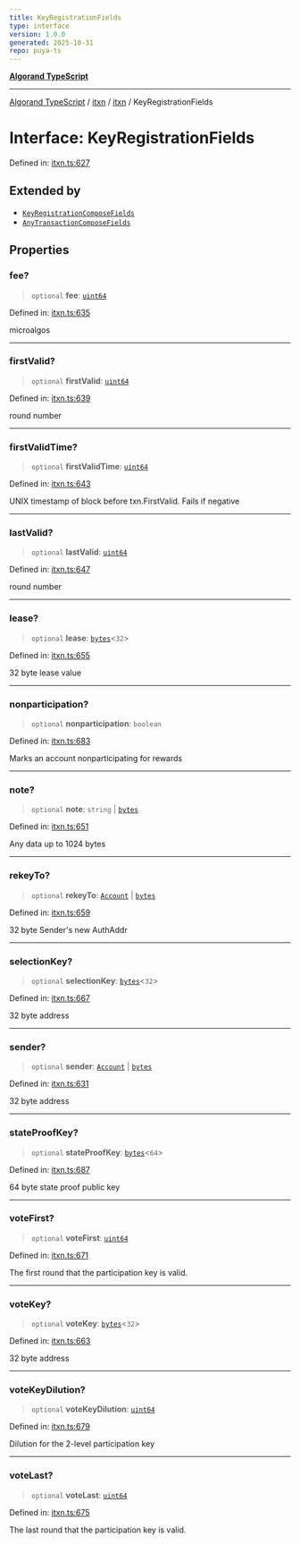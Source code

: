 ```yaml
---
title: KeyRegistrationFields
type: interface
version: 1.0.0
generated: 2025-10-31
repo: puya-ts
---
```

[**Algorand TypeScript**](../../../../README.md)

***

[Algorand TypeScript](../../../../modules.md) / [itxn](../../../README.md) / [itxn](../README.md) / KeyRegistrationFields

# Interface: KeyRegistrationFields

Defined in: [itxn.ts:627](https://github.com/algorandfoundation/puya-ts/blob/main/packages/algo-ts/src/itxn.ts#L627)

## Extended by

- [`KeyRegistrationComposeFields`](../../../../index/interfaces/KeyRegistrationComposeFields.md)
- [`AnyTransactionComposeFields`](../../../../index/interfaces/AnyTransactionComposeFields.md)

## Properties

### fee?

> `optional` **fee**: [`uint64`](../../../../index/type-aliases/uint64.md)

Defined in: [itxn.ts:635](https://github.com/algorandfoundation/puya-ts/blob/main/packages/algo-ts/src/itxn.ts#L635)

microalgos

***

### firstValid?

> `optional` **firstValid**: [`uint64`](../../../../index/type-aliases/uint64.md)

Defined in: [itxn.ts:639](https://github.com/algorandfoundation/puya-ts/blob/main/packages/algo-ts/src/itxn.ts#L639)

round number

***

### firstValidTime?

> `optional` **firstValidTime**: [`uint64`](../../../../index/type-aliases/uint64.md)

Defined in: [itxn.ts:643](https://github.com/algorandfoundation/puya-ts/blob/main/packages/algo-ts/src/itxn.ts#L643)

UNIX timestamp of block before txn.FirstValid. Fails if negative

***

### lastValid?

> `optional` **lastValid**: [`uint64`](../../../../index/type-aliases/uint64.md)

Defined in: [itxn.ts:647](https://github.com/algorandfoundation/puya-ts/blob/main/packages/algo-ts/src/itxn.ts#L647)

round number

***

### lease?

> `optional` **lease**: [`bytes`](../../../../index/type-aliases/bytes.md)\<`32`\>

Defined in: [itxn.ts:655](https://github.com/algorandfoundation/puya-ts/blob/main/packages/algo-ts/src/itxn.ts#L655)

32 byte lease value

***

### nonparticipation?

> `optional` **nonparticipation**: `boolean`

Defined in: [itxn.ts:683](https://github.com/algorandfoundation/puya-ts/blob/main/packages/algo-ts/src/itxn.ts#L683)

Marks an account nonparticipating for rewards

***

### note?

> `optional` **note**: `string` \| [`bytes`](../../../../index/type-aliases/bytes.md)

Defined in: [itxn.ts:651](https://github.com/algorandfoundation/puya-ts/blob/main/packages/algo-ts/src/itxn.ts#L651)

Any data up to 1024 bytes

***

### rekeyTo?

> `optional` **rekeyTo**: [`Account`](../../../../index/type-aliases/Account.md) \| [`bytes`](../../../../index/type-aliases/bytes.md)

Defined in: [itxn.ts:659](https://github.com/algorandfoundation/puya-ts/blob/main/packages/algo-ts/src/itxn.ts#L659)

32 byte Sender's new AuthAddr

***

### selectionKey?

> `optional` **selectionKey**: [`bytes`](../../../../index/type-aliases/bytes.md)\<`32`\>

Defined in: [itxn.ts:667](https://github.com/algorandfoundation/puya-ts/blob/main/packages/algo-ts/src/itxn.ts#L667)

32 byte address

***

### sender?

> `optional` **sender**: [`Account`](../../../../index/type-aliases/Account.md) \| [`bytes`](../../../../index/type-aliases/bytes.md)

Defined in: [itxn.ts:631](https://github.com/algorandfoundation/puya-ts/blob/main/packages/algo-ts/src/itxn.ts#L631)

32 byte address

***

### stateProofKey?

> `optional` **stateProofKey**: [`bytes`](../../../../index/type-aliases/bytes.md)\<`64`\>

Defined in: [itxn.ts:687](https://github.com/algorandfoundation/puya-ts/blob/main/packages/algo-ts/src/itxn.ts#L687)

64 byte state proof public key

***

### voteFirst?

> `optional` **voteFirst**: [`uint64`](../../../../index/type-aliases/uint64.md)

Defined in: [itxn.ts:671](https://github.com/algorandfoundation/puya-ts/blob/main/packages/algo-ts/src/itxn.ts#L671)

The first round that the participation key is valid.

***

### voteKey?

> `optional` **voteKey**: [`bytes`](../../../../index/type-aliases/bytes.md)\<`32`\>

Defined in: [itxn.ts:663](https://github.com/algorandfoundation/puya-ts/blob/main/packages/algo-ts/src/itxn.ts#L663)

32 byte address

***

### voteKeyDilution?

> `optional` **voteKeyDilution**: [`uint64`](../../../../index/type-aliases/uint64.md)

Defined in: [itxn.ts:679](https://github.com/algorandfoundation/puya-ts/blob/main/packages/algo-ts/src/itxn.ts#L679)

Dilution for the 2-level participation key

***

### voteLast?

> `optional` **voteLast**: [`uint64`](../../../../index/type-aliases/uint64.md)

Defined in: [itxn.ts:675](https://github.com/algorandfoundation/puya-ts/blob/main/packages/algo-ts/src/itxn.ts#L675)

The last round that the participation key is valid.
